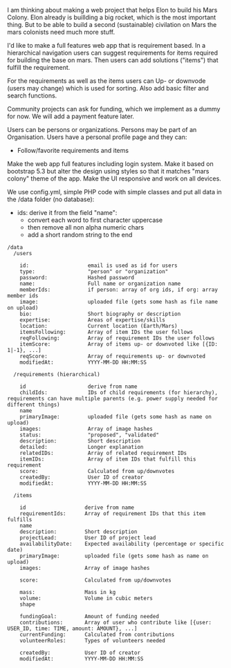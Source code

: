 
I am thinking about making a web project that helps Elon to build his Mars Colony. Elon already is buillding a big rocket, which is the most important thing. But to be able to build a second (sustainable) civilation on Mars the mars colonists need much more stuff.

I'd like to make a full features web app that is requirement based. In a hierarchical navigation users can suggest requirements for items required for building the base on mars. Then users can add solutions ("items") that fulfill the requirement.

For the requirements as well as the items users can Up- or downvode (users may change) which is used for sorting. Also add basic filter and search functions.

Community projects can ask for funding, which we implement as a dummy for now. We will add a payment feature later.

Users can be persons or organizations. Persons may be part of an Organisation. Users have a personal profile page and they can:

- Follow/favorite requirements and items

Make the web app full features including login system. Make it based on bootstrap 5.3 but alter the design using styles so that it matches "mars colony" theme of the app. Make the UI responsive and work on all devices.

We use config.yml, simple PHP code with simple classes and put all data in the /data folder (no database):

- ids: derive it from the field "name":
  - convert each word to first character uppercase
  - then remove all non alpha numeric chars
  - add a short random string to the end

```
/data
  /users

    id:                   email is used as id for users
    type:                 "person" or "organization"
    password:             Hashed password
    name:                 Full name or organization name
    memberIds:            if person: array of org ids, if org: array member ids
    image:                uploaded file (gets some hash as file name on upload)
    bio:                  Short biography or description
    expertise:            Areas of expertise/skills
    location:             Current location (Earth/Mars)
    itemsFollowing:       Array of item IDs the user follows
    reqFollowing:         Array of requirement IDs the user follows
    itemScore:            Array of items up- or downvoted like [{ID: 1|-1}, ...]
    reqScore:             Array of requirements up- or downvoted
    modifiedAt:           YYYY-MM-DD HH:MM:SS

  /requirements (hierarchical)

    id                    derive from name
    childIds:             IDs of child requirements (for hierarchy), requirements can have multiple parents (e.g. power supply needed for different things)
    name
    primaryImage:         uploaded file (gets some hash as name on upload)
    images:               Array of image hashes
    status:               "proposed", "validated"
    description:          Short description
    detailed:             Longer explanation
    relatedIDs:           Array of related requirement IDs
    itemIDs:              Array of item IDs that fulfill this requirement
    score:                Calculated from up/downvotes
    createdBy:            User ID of creator
    modifiedAt:           YYYY-MM-DD HH:MM:SS

  /items

    id                   derive from name
    requirementIds:      Array of requirement IDs that this item fulfills
    name
    description:         Short description
    projectLead:         User ID of project lead
    availabilityDate:    Expected availability (percentage or specific date)
    primaryImage:        uploaded file (gets some hash as name on upload)
    images:              Array of image hashes

    score:               Calculated from up/downvotes

    mass:                Mass in kg
    volume:              Volume in cubic meters
    shape

    fundingGoal:         Amount of funding needed
    contributions:       Array of user who contribute like [{user: USER_ID, time: TIME, amount: AMOUNT}, ...]
    currentFunding:      Calculated from contributions
    volunteerRoles:      Types of volunteers needed

    createdBy:           User ID of creator
    modifiedAt:          YYYY-MM-DD HH:MM:SS
```
